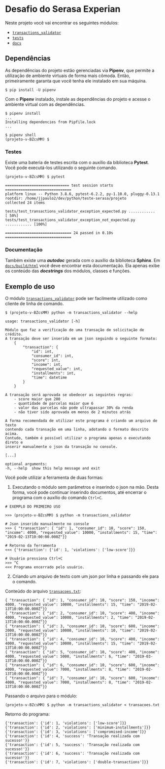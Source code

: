 # Desafio do Serasa Experian

Neste projeto você vai encontrar os seguintes módulos:

- [`transactions_validator`](./transactions_validator)
- [`tests`](./tests)
- [`docs`](./docs)

## Dependências

As dependências do projeto estão gerenciadas via **Pipenv**, que permite a utilização de ambiente virtuais de forma mais cômoda. Então, primeiramente garanta que você tenha ele instalado em sua máquina.

```shell
$ pip install -U pipenv
```

Com o **Pipenv** instalado, instale as dependências do projeto e acesse o ambiente virtual com as dependências.

```shell
$ pipenv install
...
Installing dependencies from Pipfile.lock
...

$ pipenv shell
(projeto-v-BZcsMM) $
```

### Testes

Existe uma bateria de testes escrita com o auxílio da biblioteca **Pytest**. Você pode executá-los utilizando o seguinte comando.

```shell
(projeto-v-BZcsMM) $ pytest
```
    ============================= test session starts ==============================
    platform linux -- Python 3.8.6, pytest-6.2.2, py-1.10.0, pluggy-0.13.1
    rootdir: /home/jjpaulo2/dev/python/teste-serasa/projeto
    collected 24 items                                                             

    tests/test_transactions_validator_exception_expected.py ............     [ 50%]
    tests/test_transactions_validator_exception_not_expected.py ............ [100%]

    ============================== 24 passed in 0.10s ==============================

### Documentação

Também existe uma ***autodoc*** gerada com o auxílio da biblioteca **Sphinx**. Em [`docs/build/html`](./docs/build/html) você deve encontrar esta documentação. Ela apenas exibe os conteúdo das ***docstrings*** dos módulos, classes e funções.

## Exemplo de uso

O módulo [`transactions_validator`](./transactions_validator) pode ser facilmente utilizado como cliente de linha de comando.

```shell
$ (projeto-v-BZcsMM) python -m transactions_validator --help
```

    usage: transactions_validator [-h]

    Módulo que faz a verificação de uma transação de solicitação de crédito. 
    A transação deve ser inserida em um json seguindo o seguinte formato:
        { 
            "transaction": {
                "id": int, 
                "consumer_id": int, 
                "score": int, 
                "income": int, 
                "requested_value": int, 
                "installments": int, 
                "time": datetime
            }
        }

    A transação será aprovada se obedecer as seguintes regras:
        - score maior que 200
        - quantidade de parcelas maior que 6
        - valor das parcelas não pode ultrapassar 30% da renda
        - não tiver sido aprovada em menos de 2 minutos atrás

    A forma recomendada de utilizar este programa é criando um arquivo de texto
    contendo cada transação em uma linha, adotando o formato descrito acima.
    Contudo, também é possível utilizar o programa apenas o executando direto e
    inserir manualmente o json da transação no console.

    [...]

    optional arguments:
    -h, --help  show this help message and exit

Você pode utilizar a ferramenta de duas formas: 

1) Executando o módulo sem parâmetros e inserindo o json na mão. Desta forma, você pode continuar inserindo documentos, até encerrar o programa com o auxílio do comando `Ctrl+C`.

```shell
# EXEMPLO DO PRIMEIRO USO

>>> (projeto-v-BZcsMM) $ python -m transactions_validator

# Json inserido manualmente no console
>>> { "transaction": { "id": 1, "consumer_id": 10, "score": 150, "income": 4000, "requested_value": 10000, "installments": 15, "time": "2019-02-13T10:00:00.000Z"}} 

# Retorno da ferramenta
<<< {'transaction': {'id': 1, 'violations': ['low-score']}} 

# Usuário pressiona Ctrl+C
>>> ^C
<<< Programa encerrado pelo usuário.
```

2) Criando um arquivo de texto com um json por linha e passando ele para o comando. 
   
Conteúdo do arquivo [`transacoes.txt`](./transacoes.txt):
```
{ "transaction": { "id": 1, "consumer_id": 10, "score": 150, "income": 4000, "requested_value": 10000, "installments": 15, "time": "2019-02-13T10:00:00.000Z"}}
{ "transaction": { "id": 2, "consumer_id": 10, "score": 400, "income": 4000, "requested_value": 10000, "installments": 2, "time": "2019-02-13T10:00:00.000Z"}}
{ "transaction": { "id": 3, "consumer_id": 10, "score": 600, "income": 2000, "requested_value": 10000, "installments": 10, "time": "2019-02-13T10:00:00.000Z"}}
{ "transaction": { "id": 4, "consumer_id": 10, "score": 400, "income": 4000, "requested_value": 10000, "installments": 15, "time": "2019-02-13T10:00:00.000Z"}}
{ "transaction": { "id": 5, "consumer_id": 10, "score": 400, "income": 4000, "requested_value": 5000, "installments": 6, "time": "2019-03-13T10:00:00.000Z"}}
{ "transaction": { "id": 6, "consumer_id": 10, "score": 600, "income": 4000, "requested_value": 7000, "installments": 8, "time": "2019-02-13T10:00:00.000Z"}}
{ "transaction": { "id": 7, "consumer_id": 10, "score": 600, "income": 4000, "requested_value": 7000, "installments": 8, "time": "2019-02-13T10:00:00.000Z"}}
```

Passando o arquivo para o módulo:

```shell
(projeto-v-BZcsMM) $ python -m transactions_validator < transacoes.txt
```

Retorno do programa:

```
{'transaction': {'id': 1, 'violations': ['low-score']}}
{'transaction': {'id': 2, 'violations': ['minimum-installments']}}
{'transaction': {'id': 3, 'violations': ['compromised-income']}}
{'transaction': {'id': 4, 'success': 'Transação realizada com sucesso!'}}
{'transaction': {'id': 5, 'success': 'Transação realizada com sucesso!'}}
{'transaction': {'id': 6, 'success': 'Transação realizada com sucesso!'}}
{'transaction': {'id': 7, 'violations': ['double-transactions']}}
```